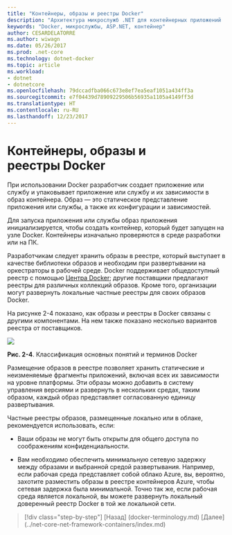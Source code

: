 ```yaml
---
title: "Контейнеры, образы и реестры Docker"
description: "Архитектура микрослужб .NET для контейнерных приложений .NET | Контейнеры, образы и реестры Docker"
keywords: "Docker, микрослужбы, ASP.NET, контейнер"
author: CESARDELATORRE
ms.author: wiwagn
ms.date: 05/26/2017
ms.prod: .net-core
ms.technology: dotnet-docker
ms.topic: article
ms.workload:
- dotnet
- dotnetcore
ms.openlocfilehash: 79dccadfba066c673e8ef7ea5eaf1051a434ff3a
ms.sourcegitcommit: e7f04439d78909229506b56935a1105a4149ff3d
ms.translationtype: HT
ms.contentlocale: ru-RU
ms.lasthandoff: 12/23/2017
---
```

# <a name="docker-containers-images-and-registries"></a>Контейнеры, образы и реестры Docker

При использовании Docker разработчик создает приложение или службу и упаковывает приложение или службу и их зависимости в образ контейнера. Образ — это статическое представление приложения или службы, а также их конфигурации и зависимостей.

Для запуска приложения или службы образ приложения инициализируется, чтобы создать контейнер, который будет запущен на узле Docker. Контейнеры изначально проверяются в среде разработки или на ПК.

Разработчикам следует хранить образы в реестре, который выступает в качестве библиотеки образов и необходим при развертывании на оркестраторы в рабочей среде. Docker поддерживает общедоступный реестр с помощью [Центра Docker](https://hub.docker.com/); другие поставщики предлагают реестры для различных коллекций образов. Кроме того, организации могут развернуть локальные частные реестры для своих образов Docker.

На рисунке 2-4 показано, как образы и реестры в Docker связаны с другими компонентами. На нем также показано несколько вариантов реестра от поставщиков.

![](./media/image5.PNG)

**Рис. 2-4**. Классификация основных понятий и терминов Docker

Размещение образов в реестре позволяет хранить статические и неизменяемые фрагменты приложений, включая всех их зависимости на уровне платформы. Эти образы можно добавить в систему управления версиями и развернуть в нескольких средах, таким образом, каждый образ представляет согласованную единицу развертывания.

Частные реестры образов, размещенные локально или в облаке, рекомендуется использовать, если:

-   Ваши образы не могут быть открыты для общего доступа по соображениям конфиденциальности.

-   Вам необходимо обеспечить минимальную сетевую задержку между образами и выбранной средой развертывания. Например, если рабочая среда представляет собой облако Azure, вы, вероятно, захотите разместить образы в реестре контейнеров Azure, чтобы сетевая задержка была минимальной. Точно так же, если рабочая среда является локальной, вы можете развернуть локальный доверенный реестр Docker в той же локальной сети.

>[!div class="step-by-step"]
[Назад] (docker-terminology.md) [Далее] (../net-core-net-framework-containers/index.md)

